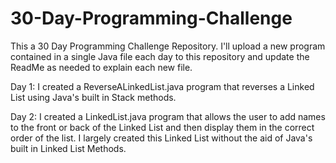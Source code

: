# 30-Day-Programming-Challenge

This a 30 Day Programming Challenge Repository. I'll upload a new program contained in a single Java file each day to this repository and update the ReadMe as needed to explain each new file.

Day 1: I created a ReverseALinkedList.java program that reverses a Linked List using Java's built in Stack methods.

Day 2: I created a LinkedList.java program that allows the user to add names to the front or back of the Linked List and then display them in the correct order of the list. I largely created this Linked List without the aid of Java's built in Linked List Methods.
